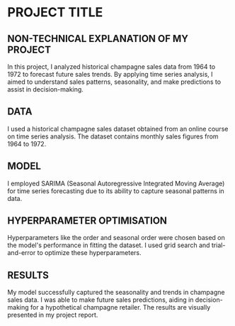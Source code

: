 # PROJECT TITLE

## NON-TECHNICAL EXPLANATION OF MY PROJECT
In this project, I analyzed historical champagne sales data from 1964 to 1972 to forecast future sales trends. By applying time series analysis, I aimed to understand sales patterns, seasonality, and make predictions to assist in decision-making.

## DATA
I used a historical champagne sales dataset obtained from an online course on time series analysis. The dataset contains monthly sales figures from 1964 to 1972.

## MODEL
I employed SARIMA (Seasonal Autoregressive Integrated Moving Average) for time series forecasting due to its ability to capture seasonal patterns in data.

## HYPERPARAMETER OPTIMISATION
Hyperparameters like the order and seasonal order were chosen based on the model's performance in fitting the dataset. I used grid search and trial-and-error to optimize these hyperparameters.

## RESULTS
My model successfully captured the seasonality and trends in champagne sales data. I was able to make future sales predictions, aiding in decision-making for a hypothetical champagne retailer. The results are visually presented in my project report.
